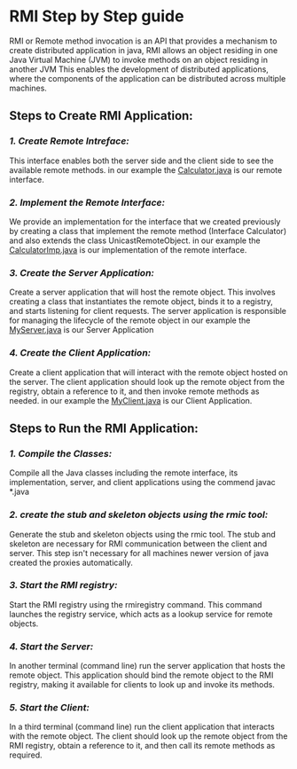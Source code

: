 # RMI Step by Step guide

RMI or Remote method invocation is an API that provides a mechanism to create distributed application in java, RMI allows an object residing in one Java Virtual Machine (JVM) to invoke methods on an object residing in another JVM This enables the development of distributed applications, where the components of the application can be distributed across multiple machines.

## Steps to Create RMI Application:
### *1. Create Remote Intreface:*

This interface enables both the server side and the client side to see the available remote methods. in our example the [Calculator.java](Calculator.java) is our remote interface.

### *2. Implement the Remote Interface:*

We provide an implementation for the interface that we created previously by creating a class that implement the remote method (Interface Calculator) and also extends the class UnicastRemoteObject. in our example the [CalculatorImp.java](CalculatorImp.java) is our implementation of the remote interface.

### *3. Create the Server Application:*

Create a server application that will host the remote object. This involves creating a class that instantiates the remote object, binds it to a registry, and starts listening for client requests. The server application is responsible for managing the lifecycle of the remote object in our example the [MyServer.java](MyServer.java) is our Server Application 

### *4. Create the Client Application:*

Create a client application that will interact with the remote object hosted on the server. The client application should look up the remote object from the registry, obtain a reference to it, and then invoke remote methods as needed. in our example the [MyClient.java](MyServer.java) is our Client Application. 

## Steps to Run the RMI Application:

### *1. Compile the Classes:*

Compile all the Java classes including the remote interface, its implementation, server, and client applications using the commend javac *.java
### *2. create the stub and skeleton objects using the rmic tool:*

Generate the stub and skeleton objects using the rmic tool. The stub and skeleton are necessary for RMI communication between the client and server. This step isn't necessary for all machines newer version of java created the proxies automatically.

### *3. Start the RMI registry:*

Start the RMI registry using the rmiregistry command. This command launches the registry service, which acts as a lookup service for remote objects.

### *4. Start the Server:*

In another terminal (command line) run the server application that hosts the remote object. This application should bind the remote object to the RMI registry, making it available for clients to look up and invoke its methods.

### *5. Start the Client:*

In a third terminal (command line) run the client application that interacts with the remote object. The client should look up the remote object from the RMI registry, obtain a reference to it, and then call its remote methods as required.